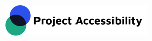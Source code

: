 <p align="center"><a href="https://clodsire.nl" target="_blank">
    <picture>
        <source media="(prefers-color-scheme: dark)" srcset="https://github.com/MrMisterMisterMister/project-accessibility/blob/main/projectaccessibility/src/assets/img/brand/logo_white_text_dark.png">
        <img src="https://github.com/MrMisterMisterMister/project-accessibility/blob/main/projectaccessibility/src/assets/img/brand/logo_black_text_light.png" width="450px;">
    </picture>
</a></p>

[1]: https://clodsire.nl